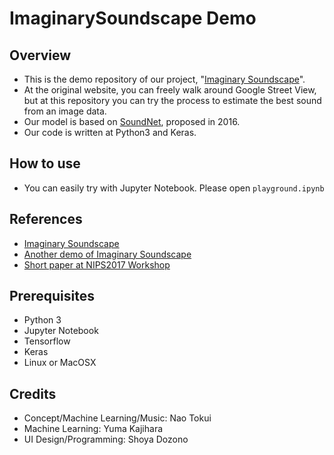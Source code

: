 # ImaginarySoundscape Demo

## Overview
- This is the demo repository of our project, "[Imaginary Soundscape](http://imaginarysoundscape.qosmo.jp/)".
- At the original website, you can freely walk around Google Street View, but at this repository you can try the process to estimate the best sound from an image data.
- Our model is based on [SoundNet](http://soundnet.csail.mit.edu/), proposed in 2016.
- Our code is written at Python3 and Keras.

## How to use
- You can easily try with Jupyter Notebook. Please open `playground.ipynb`

## References
- [Imaginary Soundscape](http://imaginarysoundscape.qosmo.jp/)
- [Another demo of Imaginary Soundscape](http://imaginarysoundscape2.qosmo.jp/)
- [Short paper at NIPS2017 Workshop](https://nips2017creativity.github.io/doc/Imaginary_Soundscape.pdf)


## Prerequisites
- Python 3
- Jupyter Notebook
- Tensorflow
- Keras
- Linux or MacOSX

## Credits
- Concept/Machine Learning/Music: Nao Tokui
- Machine Learning: Yuma Kajihara
- UI Design/Programming: Shoya Dozono
